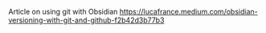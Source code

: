 Article on using git with Obsidian
https://lucafrance.medium.com/obsidian-versioning-with-git-and-github-f2b42d3b77b3